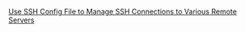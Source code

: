 [Use SSH Config File to Manage SSH Connections to Various Remote Servers
](https://linuxhandbook.com/ssh-config-file/)
